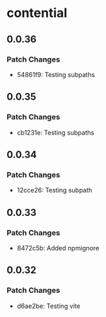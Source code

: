 # contential

## 0.0.36

### Patch Changes

- 54861f9: Testing subpaths

## 0.0.35

### Patch Changes

- cb1231e: Testing subpaths

## 0.0.34

### Patch Changes

- 12cce26: Testing subpath

## 0.0.33

### Patch Changes

- 8472c5b: Added npmignore

## 0.0.32

### Patch Changes

- d6ae2be: Testing vite
